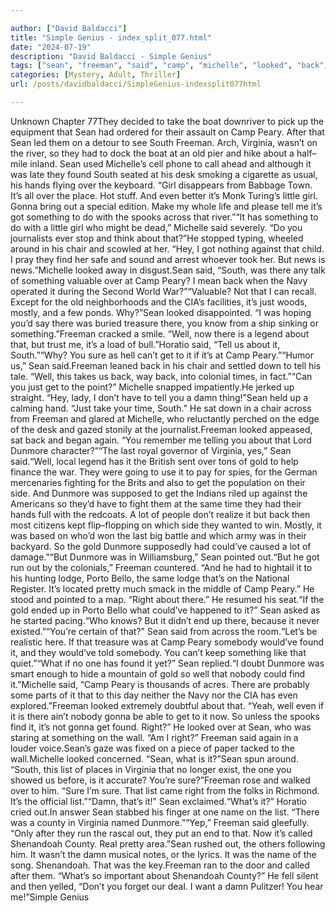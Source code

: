 ```yaml
---

author: ["David Baldacci"]
title: "Simple Genius - index_split_077.html"
date: "2024-07-19"
description: "David Baldacci - Simple Genius"
tags: ["sean", "freeman", "said", "camp", "michelle", "looked", "back", "get", "something", "well", "dunmore", "peary", "south", "virginia", "found", "tell", "u", "sure", "damn", "gold", "right", "take", "hand", "girl", "even"]
categories: [Mystery, Adult, Thriller]
url: /posts/davidbaldacci/SimpleGenius-indexsplit077html

---
```



Unknown
Chapter 77They decided to take the boat downriver to pick up the equipment that Sean had ordered for their assault on Camp Peary. After that Sean led them on a detour to see South Freeman. Arch, Virginia, wasn’t on the river, so they had to dock the boat at an old pier and hike about a half–mile inland. Sean used Michelle’s cell phone to call ahead and although it was late they found South seated at his desk smoking a cigarette as usual, his hands flying over the keyboard. “Girl disappears from Babbage Town. It’s all over the place. Hot stuff. And even better it’s Monk Turing’s little girl. Gonna bring out a special edition. Make my whole life and please tell me it’s got something to do with the spooks across that river.”“It has something to do with a little girl who might be dead,” Michelle said severely. “Do you journalists ever stop and think about that?”He stopped typing, wheeled around in his chair and scowled at her. “Hey, I got nothing against that child. I pray they find her safe and sound and arrest whoever took her. But news is news.”Michelle looked away in disgust.Sean said, “South, was there any talk of something valuable over at Camp Peary? I mean back when the Navy operated it during the Second World War?”“Valuable? Not that I can recall. Except for the old neighborhoods and the CIA’s facilities, it’s just woods, mostly, and a few ponds. Why?”Sean looked disappointed. “I was hoping you’d say there was buried treasure there, you know from a ship sinking or something.”Freeman cracked a smile. “Well, now there is a legend about that, but trust me, it’s a load of bull.”Horatio said, “Tell us about it, South.”“Why? You sure as hell can’t get to it if it’s at Camp Peary.”“Humor us,” Sean said.Freeman leaned back in his chair and settled down to tell his tale. “Well, this takes us back, way back, into colonial times, in fact.”“Can you just get to the point?” Michelle snapped impatiently.He jerked up straight. “Hey, lady, I don’t have to tell you a damn thing!”Sean held up a calming hand. “Just take your time, South.” He sat down in a chair across from Freeman and glared at Michelle, who reluctantly perched on the edge of the desk and gazed stonily at the journalist.Freeman looked appeased, sat back and began again. “You remember me telling you about that Lord Dunmore character?”“The last royal governor of Virginia, yes,” Sean said.“Well, local legend has it the British sent over tons of gold to help finance the war. They were going to use it to pay for spies, for the German mercenaries fighting for the Brits and also to get the population on their side. And Dunmore was supposed to get the Indians riled up against the Americans so they’d have to fight them at the same time they had their hands full with the redcoats. A lot of people don’t realize it but back then most citizens kept flip–flopping on which side they wanted to win. Mostly, it was based on who’d won the last big battle and which army was in their backyard. So the gold Dunmore supposedly had could’ve caused a lot of damage.”“But Dunmore was in Williamsburg,” Sean pointed out.“But he got run out by the colonials,” Freeman countered. “And he had to hightail it to his hunting lodge, Porto Bello, the same lodge that’s on the National Register. It’s located pretty much smack in the middle of Camp Peary.” He stood and pointed to a map. “Right about there.” He resumed his seat.“If the gold ended up in Porto Bello what could’ve happened to it?” Sean asked as he started pacing.“Who knows? But it didn’t end up there, because it never existed.”“You’re certain of that?” Sean said from across the room.“Let’s be realistic here. If that treasure was at Camp Peary somebody would’ve found it, and they would’ve told somebody. You can’t keep something like that quiet.”“What if no one has found it yet?” Sean replied.“I doubt Dunmore was smart enough to hide a mountain of gold so well that nobody could find it.”Michelle said, “Camp Peary is thousands of acres. There are probably some parts of it that to this day neither the Navy nor the CIA has even explored.”Freeman looked extremely doubtful about that. “Yeah, well even if it is there ain’t nobody gonna be able to get to it now. So unless the spooks find it, it’s not gonna get found. Right?” He looked over at Sean, who was staring at something on the wall. “Am I right?” Freeman said again in a louder voice.Sean’s gaze was fixed on a piece of paper tacked to the wall.Michelle looked concerned. “Sean, what is it?”Sean spun around. “South, this list of places in Virginia that no longer exist, the one you showed us before, is it accurate? You’re sure?”Freeman rose and walked over to him. “Sure I’m sure. That list came right from the folks in Richmond. It’s the official list.”“Damn, that’s it!” Sean exclaimed.“What’s it?” Horatio cried out.In answer Sean stabbed his finger at one name on the list. “There was a county in Virginia named Dunmore.”“Yep,” Freeman said gleefully. “Only after they run the rascal out, they put an end to that. Now it’s called Shenandoah County. Real pretty area.”Sean rushed out, the others following him. It wasn’t the damn musical notes, or the lyrics. It was the name of the song. Shenandoah. That was the key.Freeman ran to the door and called after them. “What’s so important about Shenandoah County?” He fell silent and then yelled, “Don’t you forget our deal. I want a damn Pulitzer! You hear me!”Simple Genius
